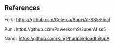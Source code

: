## References

Folk : 
https://github.com/Celesca/SuperAI-SS5-Final

Pun :
https://github.com/PaweekornS/SuperAI_ss5

Nano : 
https://github.com/KingPhuripol/RoadtoSupA
